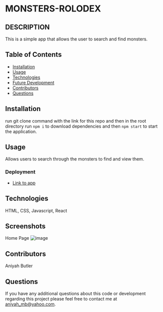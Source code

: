 # MONSTERS-ROLODEX


## DESCRIPTION
This is a simple app that allows the user to search and find monsters.

## Table of Contents
* [Installation](#installation)
* [Usage](#usage)
* [Technologies](#technologies)
* [Future Development](#Future)
* [Contributors](#contributors)
* [Questions](#questions) 
   
## Installation
run git clone command with the link for this repo and then in the root directory run `npm i` to download dependencies and then `npm start` to start the application.


## Usage  
Allows users to search through the monsters to find and view them.


### Deployment

* [Link to app]( https://superlative-griffin-5e3f65.netlify.app/)


## Technologies
HTML, CSS, Javascript, React


## Screenshots

Home Page
![image]()

## Contributors
Aniyah Butler

## Questions

If you have any additional questions about this code or development regarding this project please feel free to contact me at aniyah_mb@yahoo.com.
